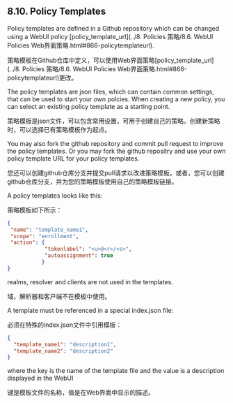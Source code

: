 ## 8.10. Policy Templates

Policy templates are defined in a Github repository which can be changed using a WebUI policy [policy_template_url](../8. Policies 策略/8.6. WebUI Policies Web界面策略.html#866-policytemplateurl).

策略模板在Github仓库中定义，可以使用Web界面策略[policy_template_url](../8. Policies 策略/8.6. WebUI Policies Web界面策略.html#866-policytemplateurl)更改。

The policy templates are json files, which can contain common settings, that can be used to start your own polcies. When creating a new policy, you can select an existing policy template as a starting point.

策略模板是json文件，可以包含常用设置，可用于创建自己的策略。创建新策略时，可以选择已有策略模板作为起点。

You may also fork the github repository and commit pull request to improve the policy templates. Or you may fork the github repositry and use your own policy template URL for your policy templates.

您还可以创建github仓库分支并提交pull请求以改进策略模板。或者，您可以创建github仓库分支，并为您的策略模板使用自己的策略模板链接。

A policy templates looks like this:

策略模板如下所示：

```json
{
 "name": "template_name1",
 "scope": "enrollment",
 "action": {
            "tokenlabel": "<u>@<r>/<s>",
            "autoassignment": true
           }
}
```

realms, resolver and clients are not used in the templates.

域，解析器和客户端不在模板中使用。

A template must be referenced in a special index.json file:

必须在特殊的index.json文件中引用模板：

```json
{
  "template_name1": "description1",
  "template_name2": "description2"
}
```

where the key is the name of the template file and the value is a description displayed in the WebUI

键是模板文件的名称，值是在Web界面中显示的描述。
